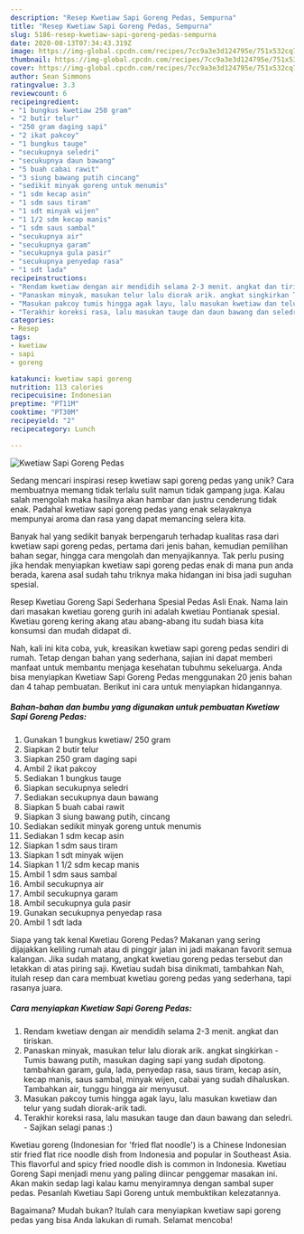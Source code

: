 ```yaml
---
description: "Resep Kwetiaw Sapi Goreng Pedas, Sempurna"
title: "Resep Kwetiaw Sapi Goreng Pedas, Sempurna"
slug: 5186-resep-kwetiaw-sapi-goreng-pedas-sempurna
date: 2020-08-13T07:34:43.319Z
image: https://img-global.cpcdn.com/recipes/7cc9a3e3d124795e/751x532cq70/kwetiaw-sapi-goreng-pedas-foto-resep-utama.jpg
thumbnail: https://img-global.cpcdn.com/recipes/7cc9a3e3d124795e/751x532cq70/kwetiaw-sapi-goreng-pedas-foto-resep-utama.jpg
cover: https://img-global.cpcdn.com/recipes/7cc9a3e3d124795e/751x532cq70/kwetiaw-sapi-goreng-pedas-foto-resep-utama.jpg
author: Sean Simmons
ratingvalue: 3.3
reviewcount: 6
recipeingredient:
- "1 bungkus kwetiaw 250 gram"
- "2 butir telur"
- "250 gram daging sapi"
- "2 ikat pakcoy"
- "1 bungkus tauge"
- "secukupnya seledri"
- "secukupnya daun bawang"
- "5 buah cabai rawit"
- "3 siung bawang putih cincang"
- "sedikit minyak goreng untuk menumis"
- "1 sdm kecap asin"
- "1 sdm saus tiram"
- "1 sdt minyak wijen"
- "1 1/2 sdm kecap manis"
- "1 sdm saus sambal"
- "secukupnya air"
- "secukupnya garam"
- "secukupnya gula pasir"
- "secukupnya penyedap rasa"
- "1 sdt lada"
recipeinstructions:
- "Rendam kwetiaw dengan air mendidih selama 2-3 menit. angkat dan tiriskan."
- "Panaskan minyak, masukan telur lalu diorak arik. angkat singkirkan Tumis bawang putih, masukan daging sapi yang sudah dipotong. tambahkan garam, gula, lada, penyedap rasa, saus tiram, kecap asin, kecap manis, saus sambal, minyak wijen, cabai yang sudah dihaluskan. Tambahkan air, tunggu hingga air menyusut."
- "Masukan pakcoy tumis hingga agak layu, lalu masukan kwetiaw dan telur yang sudah diorak-arik tadi."
- "Terakhir koreksi rasa, lalu masukan tauge dan daun bawang dan seledri. Sajikan selagi panas :)"
categories:
- Resep
tags:
- kwetiaw
- sapi
- goreng

katakunci: kwetiaw sapi goreng 
nutrition: 113 calories
recipecuisine: Indonesian
preptime: "PT11M"
cooktime: "PT30M"
recipeyield: "2"
recipecategory: Lunch

---
```



![Kwetiaw Sapi Goreng Pedas](https://img-global.cpcdn.com/recipes/7cc9a3e3d124795e/751x532cq70/kwetiaw-sapi-goreng-pedas-foto-resep-utama.jpg)

Sedang mencari inspirasi resep kwetiaw sapi goreng pedas yang unik? Cara membuatnya memang tidak terlalu sulit namun tidak gampang juga. Kalau salah mengolah maka hasilnya akan hambar dan justru cenderung tidak enak. Padahal kwetiaw sapi goreng pedas yang enak selayaknya mempunyai aroma dan rasa yang dapat memancing selera kita.

Banyak hal yang sedikit banyak berpengaruh terhadap kualitas rasa dari kwetiaw sapi goreng pedas, pertama dari jenis bahan, kemudian pemilihan bahan segar, hingga cara mengolah dan menyajikannya. Tak perlu pusing jika hendak menyiapkan kwetiaw sapi goreng pedas enak di mana pun anda berada, karena asal sudah tahu triknya maka hidangan ini bisa jadi suguhan spesial.

Resep Kwetiau Goreng Sapi Sederhana Spesial Pedas Asli Enak. Nama lain dari masakan kwetiau goreng gurih ini adalah kwetiau Pontianak spesial. Kwetiau goreng kering akang atau abang-abang itu sudah biasa kita konsumsi dan mudah didapat di.


Nah, kali ini kita coba, yuk, kreasikan kwetiaw sapi goreng pedas sendiri di rumah. Tetap dengan bahan yang sederhana, sajian ini dapat memberi manfaat untuk membantu menjaga kesehatan tubuhmu sekeluarga. Anda bisa menyiapkan Kwetiaw Sapi Goreng Pedas menggunakan 20 jenis bahan dan 4 tahap pembuatan. Berikut ini cara untuk menyiapkan hidangannya.

<!--inarticleads1-->

##### Bahan-bahan dan bumbu yang digunakan untuk pembuatan Kwetiaw Sapi Goreng Pedas:

1. Gunakan 1 bungkus kwetiaw/ 250 gram
1. Siapkan 2 butir telur
1. Siapkan 250 gram daging sapi
1. Ambil 2 ikat pakcoy
1. Sediakan 1 bungkus tauge
1. Siapkan secukupnya seledri
1. Sediakan secukupnya daun bawang
1. Siapkan 5 buah cabai rawit
1. Siapkan 3 siung bawang putih, cincang
1. Sediakan sedikit minyak goreng untuk menumis
1. Sediakan 1 sdm kecap asin
1. Siapkan 1 sdm saus tiram
1. Siapkan 1 sdt minyak wijen
1. Siapkan 1 1/2 sdm kecap manis
1. Ambil 1 sdm saus sambal
1. Ambil secukupnya air
1. Ambil secukupnya garam
1. Ambil secukupnya gula pasir
1. Gunakan secukupnya penyedap rasa
1. Ambil 1 sdt lada


Siapa yang tak kenal Kwetiau Goreng Pedas? Makanan yang sering dijajakkan keliling rumah atau di pinggir jalan ini jadi makanan favorit semua kalangan. Jika sudah matang, angkat kwetiau goreng pedas tersebut dan letakkan di atas piring saji. Kwetiau sudah bisa dinikmati, tambahkan Nah, itulah resep dan cara membuat kwetiau goreng pedas yang sederhana, tapi rasanya juara. 

<!--inarticleads2-->

##### Cara menyiapkan Kwetiaw Sapi Goreng Pedas:

1. Rendam kwetiaw dengan air mendidih selama 2-3 menit. angkat dan tiriskan.
1. Panaskan minyak, masukan telur lalu diorak arik. angkat singkirkan - Tumis bawang putih, masukan daging sapi yang sudah dipotong. tambahkan garam, gula, lada, penyedap rasa, saus tiram, kecap asin, kecap manis, saus sambal, minyak wijen, cabai yang sudah dihaluskan. Tambahkan air, tunggu hingga air menyusut.
1. Masukan pakcoy tumis hingga agak layu, lalu masukan kwetiaw dan telur yang sudah diorak-arik tadi.
1. Terakhir koreksi rasa, lalu masukan tauge dan daun bawang dan seledri. - Sajikan selagi panas :)


Kwetiau goreng (Indonesian for &#39;fried flat noodle&#39;) is a Chinese Indonesian stir fried flat rice noodle dish from Indonesia and popular in Southeast Asia. This flavorful and spicy fried noodle dish is common in Indonesia. Kwetiau Goreng Sapi menjadi menu yang paling diincar penggemar masakan ini. Akan makin sedap lagi kalau kamu menyiramnya dengan sambal super pedas. Pesanlah Kwetiau Sapi Goreng untuk membuktikan kelezatannya. 

Bagaimana? Mudah bukan? Itulah cara menyiapkan kwetiaw sapi goreng pedas yang bisa Anda lakukan di rumah. Selamat mencoba!
